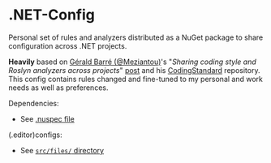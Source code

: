 # .NET-Config
Personal set of rules and analyzers distributed as a NuGet package to share configuration across .NET projects.

**Heavily** based on [Gérald Barré (@Meziantou)](https://github.com/meziantou)'s "*Sharing coding style and Roslyn analyzers across projects*" [post](https://www.meziantou.net/sharing-coding-style-and-roslyn-analyzers-across-projects.htm) and his [CodingStandard](https://github.com/meziantou/Meziantou.DotNet.CodingStandard) repository.
This config contains rules changed and fine-tuned to my personal and work needs as well as preferences.

Dependencies:
- See [.nuspec file](./KiruDotNetConfig.nuspec)

(.editor)configs:
- See [`src/files/` directory](./src/files/)